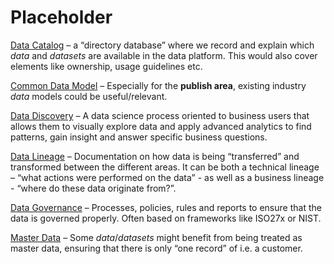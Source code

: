 # Placeholder

[Data Catalog](Data_Catalog/DataCatalog.md) – a “directory database” where we record and explain which *data* and *datasets* are available in the data platform. This would also cover elements like ownership, usage guidelines etc.

[Common Data Model](Common_Data_Model/CommonDataModel.md) – Especially for the **publish area**, existing industry *data* models could be useful/relevant.

[Data Discovery](Data_Discovery/DataDiscovery.md) – A data science process oriented to business users that allows them to visually explore data and apply advanced analytics to find patterns, gain insight and answer specific business questions.

[Data Lineage](Data_Lineage/DataLineage.md) – Documentation on how data is being “transferred” and transformed between the different areas. It can be both a technical lineage – “what actions were performed on the data” - as well as a business lineage - “where do these data originate from?”.

[Data Governance](Data_Governance/DataGovernance.md) – Processes, policies, rules and reports to ensure that the data is governed properly. Often based on frameworks like ISO27x or NIST.

[Master Data](Master_Data/MasterData.md) – Some *data*/*datasets*  might benefit from being treated as master data, ensuring that there is only “one record” of i.e. a customer.
